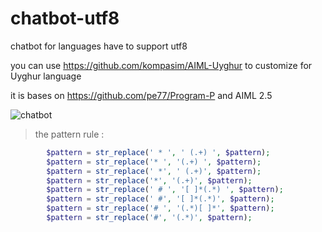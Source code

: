 # chatbot-utf8

chatbot for languages have to support utf8 

you can use https://github.com/kompasim/AIML-Uyghur to customize for Uyghur language

it is bases on https://github.com/pe77/Program-P and AIML 2.5

![chatbot](/images/demo.png)

> the pattern rule :

```PHP
		$pattern = str_replace(' * ', ' (.+) ', $pattern);
		$pattern = str_replace('* ', '(.+) ', $pattern);
		$pattern = str_replace(' *', ' (.+)', $pattern);
		$pattern = str_replace('*', '(.+)', $pattern);
		$pattern = str_replace(' # ', '[ ]*(.*) ', $pattern);
		$pattern = str_replace(' #', '[ ]*(.*)', $pattern);
		$pattern = str_replace('# ', '(.*)[ ]*', $pattern);
		$pattern = str_replace('#', '(.*)', $pattern);
```